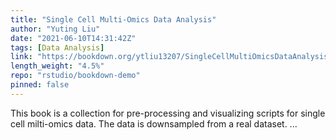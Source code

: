 ```yaml
---
title: "Single Cell Multi-Omics Data Analysis"
author: "Yuting Liu"
date: "2021-06-10T14:31:42Z"
tags: [Data Analysis]
link: "https://bookdown.org/ytliu13207/SingleCellMultiOmicsDataAnalysis/"
length_weight: "4.5%"
repo: "rstudio/bookdown-demo"
pinned: false
---
```


This book is a collection for pre-processing and visualizing scripts for single cell milti-omics data. The data is downsampled from a real dataset. ...
